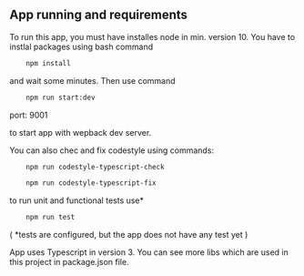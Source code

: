 ## App running and requirements
To run this app, you must have installes node in min. version 10.
You have to instlal packages using bash command
```bash
    npm install
```
and wait some minutes.
Then use command 

```bash
    npm run start:dev
```
port: 9001

to start app with wepback dev server.

You can also chec and fix codestyle using commands:

```bash
    npm run codestyle-typescript-check
```

```bash
    npm run codestyle-typescript-fix
```

to run unit and functional tests use*
```bash
    npm run test
```
( *tests are configured, but the app does not have any test yet )

App uses Typescript in version 3. You can see more libs which are used in this project in package.json file.